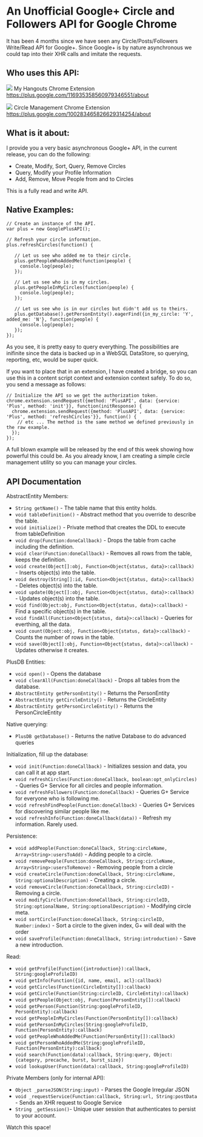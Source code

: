 An Unofficial Google+ Circle and Followers API for Google Chrome
================================================

It has been 4 months since we have seen any Circle/Posts/Followers
Write/Read API for Google+. Since Google+ is by nature asynchronous
we could tap into their XHR calls and imitate the requests.

Who uses this API:
----

![](https://github.com/mohamedmansour/my-hangouts-extension/raw/master/img/icon32.png) My Hangouts Chrome Extension https://plus.google.com/116935358560979346551/about

![](https://github.com/mohamedmansour/circle-management-extension/raw/master/img/icon32.png) Circle Management Chrome Extension https://plus.google.com/100283465826629314254/about

What is it about:
----

I provide you a very basic asynchronous Google+ API, in the current
release, you can do the following:

- Create, Modify, Sort, Query, Remove Circles
- Query, Modify your Profile Information
- Add, Remove, Move People from and to Circles

This is a fully read and write API.

Native Examples:
----

    // Create an instance of the API.
    var plus = new GooglePlusAPI();

    // Refresh your circle information.
    plus.refreshCircles(function() {

       // Let us see who added me to their circle.
       plus.getPeopleWhoAddedMe(function(people) {
         console.log(people);
       });

       // Let us see who is in my circles.
       plus.getPeopleInMyCircles(function(people) {
         console.log(people);
       });
       
       // Let us see who is in our circles but didn't add us to theirs.
       plus.getDatabase().getPersonEntity().eagerFind({in_my_circle: 'Y', added_me: 'N'}, function(people) {
         console.log(people);
       });
    });
    
As you see, it is pretty easy to query everything. The possibilities are inifinite
since the data is backed up in a WebSQL DataStore, so querying, reporting, etc, would
be super quick.

If you want to place that in an extension, I have created a bridge, so you can use
this in a content script context and extension context safely. To do so, you send a
message as follows:

    // Initialize the API so we get the authorization token.
    chrome.extension.sendRequest({method: 'PlusAPI', data: {service: 'Plus', method: 'init'}}, function(initResponse) {
      chrome.extension.sendRequest({method: 'PlusAPI', data: {service: 'Plus', method: 'refreshCircles'}}, function() {
        // etc ... The method is the same method we defined previously in the raw example.
      });
    });


A full blown example will be released by the end of this week showing how powerful this could be.
As you already know, I am creating a simple circle management utility so you can manage your circles.

API Documentation
----

AbstractEntity Members:

- `String getName()` - The table name that this entity holds.
- `void tableDefinition()` - Abstract method that you override to describe the table.
- `void initialize()` - Private method that creates the DDL to execute from tableDefinition
- `void drop(Function:doneCallback)` - Drops the table from cache including the definition.
- `void clear(Function:doneCallback)` - Removes all rows from the table, keeps the definition.
- `void create(Object[]:obj, Function<Object{status, data}>:callback)` - Inserts object(s) into the table.
- `void destroy(String[]:id, Function<Object{status, data}>:callback)` - Deletes object(s) into the table.
- `void update(Object[]:obj, Function<Object{status, data}>:callback)` - Updates object(s) into the table.
- `void find(Object:obj, Function<Object{status, data}>:callback)` - Find a specific object(s) in the table.
- `void findAll(Function<Object{status, data}>:callback)` - Queries for everthing, all the data.
- `void count(Object:obj, Function<Object{status, data}>:callback)` - Counts the number of rows in the table.
- `void save(Object[]:obj, Function<Object{status, data}>:callback)` - Updates otherwise it creates.

PlusDB Entities:

- `void open()` - Opens the database
- `void clearAll(Function:doneCallback)` - Drops all tables from the database.
- `AbstractEntity getPersonEntity()` - Returns the PersonEntity
- `AbstractEntity getCircleEntity()` - Returns the CircleEntity
- `AbstractEntity getPersonCircleEntity()` - Returns the PersonCircleEntity

Native querying:

- `PlusDB getDatabase()` - Returns the native Database to do advanced queries

Initialization, fill up the database: 

- `void init(Function:doneCallback)` - Initializes session and data, you can call it at app start.
- `void refreshCircles(Function:doneCallback, boolean:opt_onlyCircles)` - Queries G+ Service for all circles and people information.
- `void refreshFollowers(Function:doneCallback)` - Queries G+ Service for everyone who is following me.
- `void refreshFindPeople(Function:doneCallback)` - Queries G+ Services for discovering similar people like me.
- `void refreshInfo(Function:doneCallback(data))` - Refresh my information. Rarely used.

Persistence:

- `void addPeople(Function:doneCallback, String:circleName, Array<String>:usersToAdd)` - Adding people to a circle.
- `void removePeople(Function:doneCallback, String:circleName, Array<String>:usersToRemove)` - Removing people from a circle
- `void createCircle(Function:doneCallback, String:circleName, String:optionalDescription)` - Creating a circle.
- `void removeCircle(Function:doneCallback, String:circleID)` - Removing a circle.
- `void modifyCircle(Function:doneCallback, String:circleID, String:optionalName, String:optionalDescription)` - Modifying circle meta.
- `void sortCircle(Function:doneCallback, String:circleID, Number:index)` - Sort a circle to the given index, G+ will deal with the order
- `void saveProfile(Function:doneCallback, String:introduction)` - Save a new introduction.

Read:

- `void getProfile(Function({introduction}):callback, String:googleProfileID)`
- `void getInfo(Function({id, name, email, acl}:callback)`
- `void getCircles(Function(CircleEntity[]):callback)`
- `void getCircle(Function(String:circleID, CircleEntity):callback)`
- `void getPeople(Object:obj, Function(PersonEntity[]):callback)`
- `void getPerson(Function(String:googleProfileID, PersonEntity):callback)`
- `void getPeopleInMyCircles(Function(PersonEntity[]):callback)`
- `void getPersonInMyCircles(String:googleProfileID, Function(PersonEntity):callback)`
- `void getPeopleWhoAddedMe(Function(PersonEntity[]):callback)`
- `void getPersonWhoAddedMe(String:googleProfileID, Function(PersonEntity):callback)`
- `void search(Function(data):callback, String:query, Object:{category, precache, burst, burst_size})`
- `void lookupUser(Function(data):callback, String:googleProfileID)`


Private Members (only for internal API):
- `Object _parseJSON(String:input)` - Parses the Google Irregular JSON
- `void _requestService(Function:callback, String:url, String:postData` - Sends an XHR request to Google Service
- `String _getSession()`- Unique user session that authenticates to persist to your account.

Watch this space!


